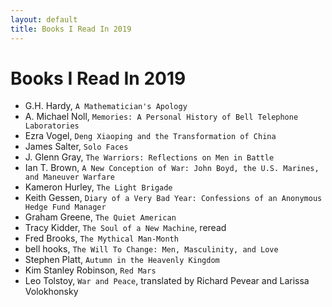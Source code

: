 ```yaml
---
layout: default
title: Books I Read In 2019
---
```

# Books I Read In 2019

- G.H. Hardy, `A Mathematician's Apology`
- A. Michael Noll, `Memories: A Personal History of Bell Telephone Laboratories`
- Ezra Vogel, `Deng Xiaoping and the Transformation of China`
- James Salter, `Solo Faces`
- J. Glenn Gray, `The Warriors: Reflections on Men in Battle`
- Ian T. Brown, `A New Conception of War: John Boyd, the U.S. Marines, and Maneuver Warfare`
- Kameron Hurley, `The Light Brigade`
- Keith Gessen, `Diary of a Very Bad Year: Confessions of an Anonymous Hedge Fund Manager`
- Graham Greene, `The Quiet American`
- Tracy Kidder, `The Soul of a New Machine`, reread
- Fred Brooks, `The Mythical Man-Month`
- bell hooks, `The Will To Change: Men, Masculinity, and Love`
- Stephen Platt, `Autumn in the Heavenly Kingdom`
- Kim Stanley Robinson, `Red Mars`
- Leo Tolstoy, `War and Peace`, translated by Richard Pevear and Larissa Volokhonsky
